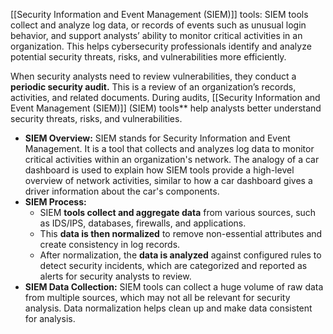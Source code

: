 [[Security Information and Event Management (SIEM)]] tools: SIEM tools collect and analyze log data, or records of events such as unusual login behavior, and support analysts’ ability to monitor critical activities in an organization. This helps cybersecurity professionals identify and analyze potential security threats, risks, and vulnerabilities more efficiently.

When security analysts need to review vulnerabilities, they conduct a **periodic security audit.** This is a review of an organization’s records, activities, and related documents. During audits, [[Security Information and Event Management (SIEM)]] (SIEM) tools** help analysts better understand security threats, risks, and vulnerabilities.

- **SIEM Overview:** SIEM stands for Security Information and Event Management. It is a tool that collects and analyzes log data to monitor critical activities within an organization's network. The analogy of a car dashboard is used to explain how SIEM tools provide a high-level overview of network activities, similar to how a car dashboard gives a driver information about the car's components.
- **SIEM Process:** 
	- SIEM **tools collect and aggregate data** from various sources, such as IDS/IPS, databases, firewalls, and applications. 
	- This **data is then normalized** to remove non-essential attributes and create consistency in log records. 
	- After normalization, the **data is analyzed** against configured rules to detect security incidents, which are categorized and reported as alerts for security analysts to review.
- **SIEM Data Collection:** SIEM tools can collect a huge volume of raw data from multiple sources, which may not all be relevant for security analysis. Data normalization helps clean up and make data consistent for analysis.